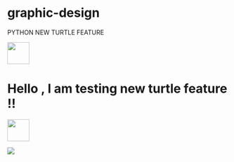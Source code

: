 # graphic-design
PYTHON NEW TURTLE FEATURE 


<img src="https://c.tenor.com/s9yLYzDwk78AAAAM/%E3%81%8A%E3%82%81%E3%81%A7%E3%81%A8%E3%81%86-%E5%AC%89%E3%81%97%E3%81%84.gif" width=50px> <h1> Hello , I am testing  new turtle feature !! </h1>  <img src="https://c.tenor.com/s9yLYzDwk78AAAAM/%E3%81%8A%E3%82%81%E3%81%A7%E3%81%A8%E3%81%86-%E5%AC%89%E3%81%97%E3%81%84.gif" width=50px> 
 
<img src="https://i.pinimg.com/originals/2e/a7/f5/2ea7f5d29b0fe88cc8e1c93bb50d3c40.gif">
